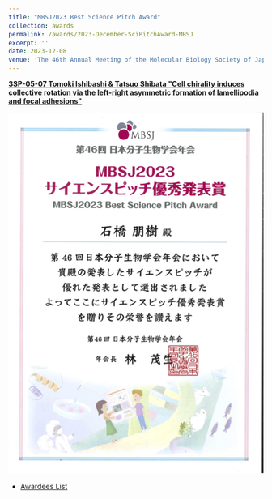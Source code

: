 ```yaml
---
title: "MBSJ2023 Best Science Pitch Award"
collection: awards
permalink: /awards/2023-December-SciPitchAward-MBSJ
excerpt: ''
date: 2023-12-08
venue: 'The 46th Annual Meeting of the Molecular Biology Society of Japan'
---
```


[**3SP-05-07 Tomoki Ishibashi & Tatsuo Shibata "Cell chirality induces collective rotation via the left-right asymmetric formation of lamellipodia and focal adhesions"**](/talks/2023-12-08-oral)

![](/images/20240124_award_cert.webp)

- [Awardees List](https://www2.aeplan.co.jp/mbsj2023/pdf/sp_excellence_award_en.pdf)
